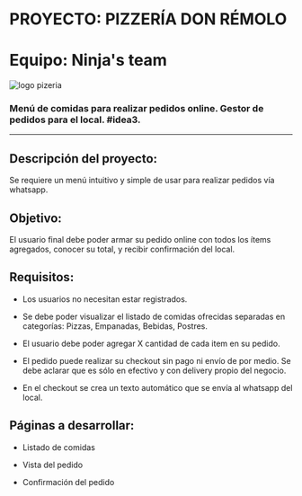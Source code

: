 # PROYECTO: PIZZERÍA DON RÉMOLO  
# Equipo: Ninja's team

![logo pizeria](https://imageshack.com/i/posERE1fj)

### Menú de comidas para realizar pedidos online. Gestor de pedidos para el local. #idea3.

---

## Descripción del proyecto:
Se requiere un menú intuitivo y simple de usar para realizar pedidos vía whatsapp.

## Objetivo:
El usuario final debe poder armar su pedido online con todos los ítems agregados,
conocer su total, y recibir confirmación del local.

## Requisitos:

- Los usuarios no necesitan estar registrados.

- Se debe poder visualizar el listado de comidas ofrecidas separadas en categorías:
Pizzas, Empanadas, Bebidas, Postres.

- El usuario debe poder agregar X cantidad de cada item en su pedido.

- El pedido puede realizar su checkout sin pago ni envío de por medio. Se debe aclarar
que es sólo en efectivo y con delivery propio del negocio.

- En el checkout se crea un texto automático que se envía al whatsapp del local.

## Páginas a desarrollar:

- Listado de comidas

- Vista del pedido

- Confirmación del pedido
